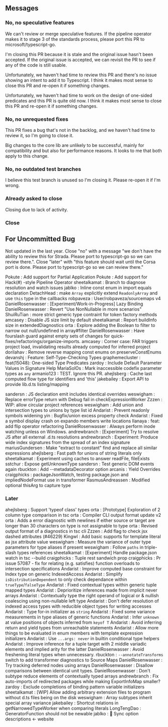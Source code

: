 ## Messages

### No, no speculative features
We can't review or merge speculative features. If the pipeline operator makes it to stage 3 of the standards process, please port this PR to microsoft/typescript-go.

I'm closing this PR because it is stale and the original issue hasn't been accepted. If the original issue is accepted, we can revisit the PR to see if any of the code is still usable.

Unfortunately, we haven't had time to review this PR and there's no issue showing an intent to add it to Typescript. I think it makes most sense to close this PR and re-open it if something changes.

Unfortunately, we haven't had time to work on the design of one-sided predicates and this PR is quite old now. I think it makes most sense to close this PR and re-open it if something changes.

### No, no unrequested fixes
This PR fixes a bug that's not in the backlog, and we haven't had time to review it, so I'm going to close it.

Big changes to the core lib are unlikely to be successful, mainly for compatibility and but also for performance reasons. It looks to me that both apply to this change.

### No, no outdated test branches
I believe this test branch is unused so I'm closing it. Please re-open it if I'm wrong.

### Already asked to close
Closing due to lack of activity.

### Close

## For Uncommitted Bug

Not updated in the last year. Close "no" with a message "we don't have the ability to review this for Strada. Please port to typescript-go so we can review there.". Close "later" with "this feature should wait until the Corsa port is done. Please port to typescript-go so we can review there."

Pokute : Add support for Partial Application
Pokute : Add support for Hack(#) -style Pipeline Operator
sheetalkamat : Branch to diagnose resolution and watch issues
jablko : Inline const enum in import equals declaration
DetachHead : make `Array` explicitly extend `ReadonlyArray` and use `this` type in the callbacks
robpaveza : User/robpaveza/sourcemaps v4
DanielRosenwasser : [Experiment/Work-in-Progress] Lazy Binding
DanielRosenwasser : Revert "Use NonNullable<T> in more scenarios"
ShuiRuTian : more strict generic type contraint for token factory methods
amcasey : Disable JS size limit by default
sheetalkamat : Report buildInfo size in extendedDiagnostics
orta : Explore adding the Boolean to filter to narrow out null/undefined in array#filter
DanielRosenwasser : Have fourslash guard against empty sets of changes for quick-fixes/refactorings/organize-imports.
amcasey : Corner case: FAR triggers project load, invalidating results already computed for inferred project
dorilahav : Remove reverse mapping const enums on preserveConstEnums
devanshj : Feature: Self-Type-Checking Types
graphemecluster : feat(15048): One-sided Type Predicates
zardoy : Include Default Parameter Values in Signature Help
MariaSolOs : Mark inaccessible codefix parameter types as `any`
armanio123 : TEST. Ignore this PR.
ahejlsberg : Cache last computed flow type for identifiers and 'this'
jakebailey : Export API to provide lib.d.ts listing/mapping

sandersn : JS declaration emit includes identical overrides
weswigham : Replace errorType return with Debug fail in checkExpressionWorker
Zzzen : WIP: allow circular project references
weswigham : Add union and intersection types to unions by type list id
Andarist : Prevent readonly symbols widening
yin : Bugfix/union excess property check
Andarist : Fixed a symbol display crash on expando members write locations
Ilanaya : feat: add flip operator refactoring
DanielRosenwasser : Always perform inode watching unless on Windows.
andrewbranch : [Experiment] Try to resolve JS after all external .d.ts resolutions
andrewbranch : Experiment: Produce wide index signatures from the spread of an index signature
mariusGundersen : Make "extract to constant" find and replace all similar expressions
ahejlsberg : Fast path for unions of string literals only
sheetalkamat : Experiment using caches to answer readFile, fileExists
sstchur : Expose getUnknownType
sandersn : Test generic DOM events again
rbuckton : Add --metadataDecorator option
arcanis : Yield Overrides
craigphicks : packageJsonWatch, testing package.json and impliedNodeFormat use in transformer
RasmusAndreassen : Modified optional thisArg to capture type

### Later
ahejlsberg : Support 'typeof class' types
orta : [Prototype] Exploration of 2 column type comparison in tsc
orta : Compiler CLI output format update v2
orta : Adds a error diagnostic with newlines if either source or target are longer than 30 characters on type is not assignable to type
orta : Revised output format of a diagnostics in tsc cli
Zzzen : Add flag to check jsx dashed attributes (#46229)
Kingwl : Add basic supports for template literal as jsx attribute value
weswigham : Measure the variance of outer type parameters for type aliases if present
weswigham : Follow `paths` in triple-slash types references
sheetalkamat : [Experiment] Handle package.json watch in tsc --build
craigphicks : Tuple rest sandwich prop
craigphicks : Pr issue 57087 - fix for relating (e.g. satisfies) function overloads to intersection specifications
Andarist : Improve computed base constraint for Index type on generic IndexedAccess
Andarist : Simplify `isDistributionDependent` to only check dependance within `trueType`/`falseType`
Andarist : Fixed contextual types within generic tuple mapped types
Andarist : Deprioritize inferences made from implicit never arrays
Andarist : Contextually type the right operand of logical or & nullish coalescing using non-nullable left type
Andarist : Don't defer resolution of indexed access types with reducible object types for writing accesses
Andarist : Type for-in initializer as `string`
Andarist : Fixed some variance measurements in type aliases of generic functions
Andarist : Infer `unknown` at value positions of objects inferred from `keyof T`
Andarist : Avoid inferring return and yield types from unreachable statements
Andarist : Allow more things to be evaluated in enum members with template expression initializers
Andarist : Use `...args: never` in builtin conditional type helpers
Andarist : Improve inference for a tuple target with 2 middle variadic elements and implied arity for the latter
DanielRosenwasser : Avoid freshening literal types when unnecessary.
rbuckton : `--annotateTransforms` switch to add transformer diagnostics to Source Maps
DanielRosenwasser : Try tracking deferred nodes using arrays
DanielRosenwasser : Disallow comparisons between identical unit types.
DanielRosenwasser : Don't subtype reduce elements of contextually typed arrays
andrewbranch : Fix auto-imports of redirected packages while making ExportInfoMap smaller?
zardoy : Exclude completions of binding pattern variable initializers
sheetalkamat : [WIP] Allow adding arbitrary extension files to program without d.ts files being on the disk
weswigham : Array subtypes inherit special array variance
jakebailey : Shortcut relations in getNarrowedTypeWorker when comparing literals
LongTengDao : GeneratorFunction should not be newable
jablko : 🤖 Sync option descriptions <- website

